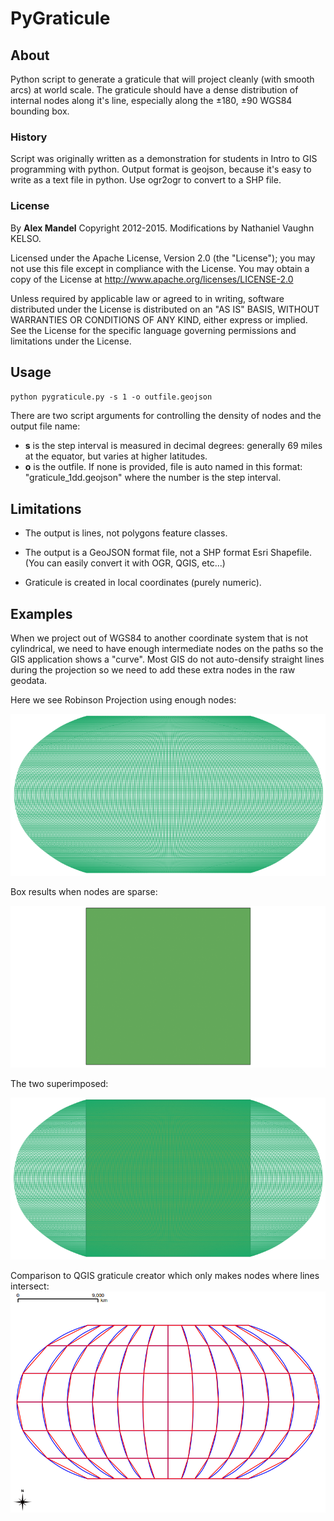 # PyGraticule


## About

Python script to generate a graticule that will project cleanly (with smooth arcs) at world scale. The graticule should have a dense distribution of internal nodes along it's line, especially along the ±180, ±90 WGS84 bounding box.

### History

Script was originally written as a demonstration for students in Intro to GIS programming with python. Output format is geojson, because it's easy to write as a text file in python. Use ogr2ogr to convert to a SHP file.

### License

By **Alex Mandel** Copyright 2012-2015. 
Modifications by Nathaniel Vaughn KELSO.

  Licensed under the Apache License, Version 2.0 (the "License");
  you may not use this file except in compliance with the License.
  You may obtain a copy of the License at http://www.apache.org/licenses/LICENSE-2.0
  
  Unless required by applicable law or agreed to in writing, software
  distributed under the License is distributed on an "AS IS" BASIS,
  WITHOUT WARRANTIES OR CONDITIONS OF ANY KIND, either express or implied.
  See the License for the specific language governing permissions and
  limitations under the License.


## Usage

`python pygraticule.py -s 1 -o outfile.geojson`

There are two script arguments for controlling the density of nodes and the output file name: 

* **s** is the step interval is measured in decimal degrees: generally 69 miles at the equator, but varies at higher latitudes.
* **o** is the outfile. If none is provided, file is auto named in this format: "graticule_1dd.geojson" where the number is the step interval.

## Limitations

* The output is lines, not polygons feature classes.

* The output is a GeoJSON format file, not a SHP format Esri Shapefile. (You can easily convert it with OGR, QGIS, etc...)

* Graticule is created in local coordinates (purely numeric).

## Examples

When we project out of WGS84 to another coordinate system that is not cylindrical, we need to have enough intermediate nodes
on the paths so the GIS application shows a "curve". Most GIS do not auto-densify straight lines during the projection
so we need to add these extra nodes in the raw geodata.

Here we see Robinson Projection using enough nodes:

![Zoom previews](https://github.com/wildintellect/pygraticule/raw/master/images/robinson.png)

Box results when nodes are sparse:

![Zoom previews](https://github.com/wildintellect/pygraticule/raw/master/images/box_no_densification.png)

The two superimposed:

![Zoom previews](https://github.com/wildintellect/pygraticule/raw/master/images/robinson_plus_box.png)

Comparison to QGIS graticule creator which only makes nodes where lines intersect:
![Zoom previews](https://github.com/wildintellect/pygraticule/raw/master/images/robinson_30d_compare.png)
